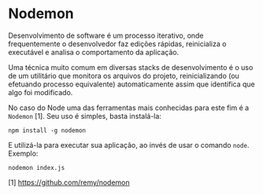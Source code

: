 # Nodemon

Desenvolvimento de software é um processo iterativo, onde frequentemente o desenvolvedor faz edições rápidas, reinicializa o executável e analisa o comportamento da aplicação.

Uma técnica muito comum em diversas stacks de desenvolvimento é o uso de um utilitário que monitora os arquivos do projeto, reinicializando (ou efetuando processo equivalente) automaticamente assim que identifica que algo foi modificado.

No caso do Node uma das ferramentas mais conhecidas para este fim é a `Nodemon` [1]. Seu uso é simples, basta instalá-la:

```
npm install -g nodemon
```

E utilizá-la para executar sua aplicação, ao invés de usar o comando `node`. Exemplo:

```
nodemon index.js
```

[1] https://github.com/remy/nodemon
